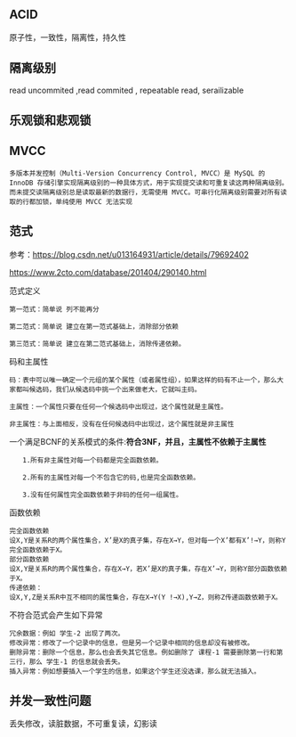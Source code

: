 ## ACID

原子性，一致性，隔离性，持久性

## 隔离级别

read uncommited ,read commited , repeatable read, serailizable

## 乐观锁和悲观锁



## MVCC

```
多版本并发控制（Multi-Version Concurrency Control, MVCC）是 MySQL 的 InnoDB 存储引擎实现隔离级别的一种具体方式，用于实现提交读和可重复读这两种隔离级别。而未提交读隔离级别总是读取最新的数据行，无需使用 MVCC。可串行化隔离级别需要对所有读取的行都加锁，单纯使用 MVCC 无法实现
```



## 范式

参考：<https://blog.csdn.net/u013164931/article/details/79692402>

<https://www.2cto.com/database/201404/290140.html>

范式定义

```
第一范式：简单说 列不能再分

第二范式：简单说 建立在第一范式基础上，消除部分依赖

第三范式：简单说 建立在第二范式基础上，消除传递依赖。
```

码和主属性

```
码：表中可以唯一确定一个元组的某个属性（或者属性组），如果这样的码有不止一个，那么大家都叫候选码，我们从候选码中挑一个出来做老大，它就叫主码。

主属性：一个属性只要在任何一个候选码中出现过，这个属性就是主属性。

非主属性：与上面相反，没有在任何候选码中出现过，这个属性就是非主属性
```

一个满足BCNF的关系模式的条件:**符合3NF，并且，主属性不依赖于主属性**

```
　　1.所有非主属性对每一个码都是完全函数依赖。

　　2.所有的主属性对每一个不包含它的码,也是完全函数依赖。

　　3.没有任何属性完全函数依赖于非码的任何一组属性。
```

函数依赖

```
完全函数依赖
设X,Y是关系R的两个属性集合，X’是X的真子集，存在X→Y，但对每一个X’都有X’!→Y，则称Y完全函数依赖于X。
部分函数依赖
设X,Y是关系R的两个属性集合，存在X→Y，若X’是X的真子集，存在X’→Y，则称Y部分函数依赖于X。
传递依赖：
设X,Y,Z是关系R中互不相同的属性集合，存在X→Y(Y !→X),Y→Z，则称Z传递函数依赖于X。
```

不符合范式会产生如下异常

```
冗余数据：例如 学生-2 出现了两次。
修改异常：修改了一个记录中的信息，但是另一个记录中相同的信息却没有被修改。
删除异常：删除一个信息，那么也会丢失其它信息。例如删除了 课程-1 需要删除第一行和第三行，那么 学生-1 的信息就会丢失。
插入异常：例如想要插入一个学生的信息，如果这个学生还没选课，那么就无法插入。
```

## 并发一致性问题

丢失修改，读脏数据，不可重复读，幻影读	